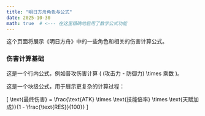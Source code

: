 ```yaml
---
title: "明日方舟角色与公式"
date: 2025-10-30
math: true  # <--- 在这里精确地启用了数学公式功能
---
```


这个页面将展示《明日方舟》中的一些角色和相关的伤害计算公式。

### 伤害计算基础

这是一个行内公式，例如普攻伤害计算 \( (攻击力 - 防御力) \times 乘数 \)。

这是一个块级公式，用于展示更复杂的计算过程：

\[
\text{最终伤害} = \frac{\text{ATK} \times \text{技能倍率} \times \text{天赋加成}}{1 - \frac{\text{RES}}{100}}
\]